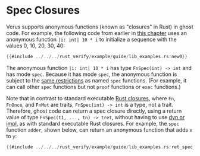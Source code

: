 # Spec Closures

Verus supports anonymous functions (known as "closures" in Rust) in ghost code.
For example, the following code from earlier in [this chapter](spec_lib.md)
uses an anonymous function `|i: int| 10 * i`
to initialize a sequence with the values 0, 10, 20, 30, 40:

```rust
{{#include ../../../rust_verify/example/guide/lib_examples.rs:new0}}
```

The anonymous function `|i: int| 10 * i` has type `FnSpec(int) -> int`
and has mode `spec`.
Because it has mode `spec`,
the anonymous function is subject to the [same restrictions](modes.md) as named `spec` functions.
(For example, it can call other `spec` functions but not `proof` functions or `exec` functions.)

Note that in contrast to standard executable
[Rust closures](https://doc.rust-lang.org/book/ch13-01-closures.html),
where `Fn`, `FnOnce`, and `FnMut` are traits,
`FnSpec(int) -> int` is a type, not a trait.
Therefore, ghost code can return a spec closure directly,
using a return value of type `FnSpec(t1, ..., tn) -> tret`,
without having to use 
[dyn or impl](https://doc.rust-lang.org/book/ch19-05-advanced-functions-and-closures.html#returning-closures),
as with standard executable Rust closures.
For example, the `spec` function `adder`, shown below,
can return an anonymous function that adds `x` to `y`:

```rust
{{#include ../../../rust_verify/example/guide/lib_examples.rs:ret_spec_fn}}
```
